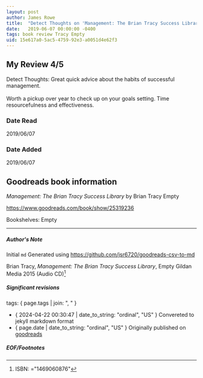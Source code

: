 ```yaml
---
layout: post
author: James Rowe
title:  "Detect Thoughts on 'Management: The Brian Tracy Success Library'"
date:   2019-06-07 00:00:00 -0400
tags: book review Tracy Empty
uid: 15e617a0-5ac5-4759-92e3-a0051d4e62f3
---
```


<!-- highly dependent on how you personally use jekyll templates, and how you want this to show up -->

## My Review 4/5

Detect Thoughts: Great quick advice about the habits of successful management. <br/><br/>Worth a pickup over year to check up on your goals setting. Time resourcefulness and effectiveness. 

### Date Read
2019/06/07

### Date Added
2019/06/07

## Goodreads book information

*Management: The Brian Tracy Success Library* by Brian Tracy
Empty

https://www.goodreads.com/book/show/25319236

Bookshelves: Empty

---

##### Author's Note

Initial `md` Generated using https://github.com/jsr6720/goodreads-csv-to-md

Brian Tracy, *Management: The Brian Tracy Success Library*, Empty Gildan Media 2015 (Audio CD)[^1]

##### Significant revisions

tags: { page.tags | join: ", " } <!-- todo move this somewhere -->

- { 2024-04-22 00:30:47 | date_to_string: "ordinal", "US" } Convereted to jekyll markdown format 
- { page.date | date_to_string: "ordinal", "US" } Originally published on [goodreads](https://www.goodreads.com)

##### EOF/Footnotes

[^1]: ISBN: ="1469060876"